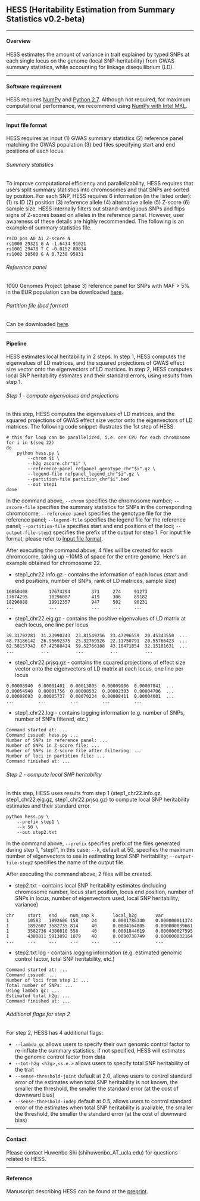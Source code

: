 ## HESS (Heritability Estimation from Summary Statistics v0.2-beta)

---

#### Overview

HESS estimates the amount of variance in trait explained by typed SNPs at
each single locus on the genome (local SNP-heritability) from GWAS summary
statistics, while accounting for linkage disequilibrium (LD).

---

#### Software requirement

HESS requires [NumPy](http://www.numpy.org/) and 
[Python 2.7](https://www.python.org/download/releases/2.7/).
Although not required, for maximum computational performance, we recommend
using [NumPy with Intel MKL](
https://software.intel.com/en-us/articles/numpyscipy-with-intel-mkl).

---

#### <a name="input_file_format"></a> Input file format

HESS requires as input
(1) GWAS summary statistics
(2) reference panel matching the GWAS population
(3) bed files specifying start and end positions of each locus.

###### Summary statistics

To improve computational efficiency and parallelizability, HESS requires that
users split summary statistics into chromosomes and that SNPs are sorted by
position. For each SNP, HESS requires 6 information (in the listed order):
(1) rs ID (2) position (3) reference allele (4) alternative allele
(5) Z-score (6) sample size. HESS internally filters out strand-ambiguous
SNPs and flips signs of Z-scores based on alleles in the reference panel.
However, user awareness of these details are highly recommended. The
following is an example of summary statistics file.

```
rsID pos A0 A1 Z-score N
rs1000 29321 G A -1.6434 91021
rs1001 29478 T C -0.0152 89834
rs1002 30500 G A 0.7238 95831
```

###### Reference panel

1000 Genomes Project (phase 3) reference panel for SNPs with MAF > 5% in the
EUR population can be downloaded
[here](https://drive.google.com/open?id=0B0OmLzMQAvWqc3FPcVRDWkdvc2c). 

###### Partition file (bed format)

Can be downloaded [here](https://bitbucket.org/nygcresearch/ldetect-data/src).

---

#### Pipeline

HESS estimates local heritability in 2 steps. In step 1, HESS computes
the eigenvalues of LD matrices, and the squared projections of GWAS effect
size vector onto the eigenvectors of LD matrices. In step 2, HESS computes
local SNP heritability estimates and their standard errors, using results
from step 1.

###### Step 1 - compute eigenvalues and projections

In this step, HESS computes the eigenvalues of LD matrices, and the squared
projections of GWAS effect size vector onto the eigenvectors of LD matrices.
The following code snippet illustrates the 1st step of HESS.

```{r, engine='sh', count_lines}
# this for loop can be parallelized, i.e. one CPU for each chromosome
for i in $(seq 22)
do
    python hess.py \
        --chrom $i \
        --h2g zscore.chr"$i" \
        --reference-panel refpanel_genotype_chr"$i".gz \
        --legend-file refpanel_legend_chr"$i".gz \
        --partition-file partition_chr"$i".bed
        --out step1
done
```

In the command above, `--chrom` specifies the chromosome number;
`--zscore-file` specifies the summary statistics for SNPs in the
corresponding chromosome; `--reference-panel` specifies the genotype file
for the reference panel; `--legend-file` specifies the legend file for the
reference panel; `--partition-file` specifies start and end positions
of the loci; `--output-file-step1` specifies the prefix of the output for step 1.
For input file format, please refer to
[Input file format](#input_file_format).

After executing the command above, 4 files will be created for each
chromosome, taking up ~10MB of space for the entire genome. Here's an example
obtained for chromosome 22.

* step1\_chr22.info.gz - contains the information of each locus (start and
   end positions,  number of SNPs, rank of LD matrices, sample size)
```
16050408        17674294        371     274     91273
17674295        18296087        419     306     89182
18296088        19912357        947     502     90231
...             ...             ...     ...     ...
```
* step1\_chr22.eig.gz - contains the positive eigenvalues of LD matrix at
each locus, one line per locus
```
39.31792281  31.23990243  23.81549256  23.47296559  20.45343550  ...
48.73186142  26.95692375  25.32769526  22.11750791  20.55766423  ...
82.58157342  67.42588424  59.52766188  43.10471854  32.15181631  ...
...          ...          ...          ...          ...
```
* step1\_chr22.prjsq.gz - contains the squared projections of effect
size vector onto the eigenvectors of LD matrix at each locus, one
line per locus
```
0.00008940  0.00001401  0.00013805  0.00009906  0.00007841  ...
0.00054948  0.00001756  0.00008532  0.00002303  0.00004706  ...
0.00008693  0.00005737  0.00070234  0.00008411  0.00004001  ...
...         ...         ...         ...         ...
```
* step1\_chr22.log - contains logging information (e.g. number of SNPs,
number of SNPs filtered, etc.)
```
Command started at: ...
Command issued: hess.py ...
Number of SNPs in reference panel: ...
Number of SNPs in Z-score file: ...
Number of SNPs in Z-score file after filtering: ...
Number of loci in partition file: ...
Command finished at: ...
```

###### Step 2 - compute local SNP heritability
In this step, HESS uses results from step 1 (step1\_chr22.info.gz,
step1\_chr22.eig.gz, step1\_chr22.prjsq.gz) to compute local SNP
heritability estimates and their standard error.

```{r, engine='sh', count_lines}
python hess.py \
    --prefix step1 \
    --k 50 \
    --out step2.txt
```

In the command above, `--prefix` specifies prefix of the files generated
during step 1, "step1", in this case; `--k`, default at 50, specifies the
maximum number of eigenvectors to use in estimating local SNP heritability;
`--output-file-step2` specifies the name of the output file. 

After executing the command above, 2 files will be created.

* step2.txt - contains local SNP heritability estimates (including
chromosome number, locus start position, locus end position, number of SNPs
in locus, number of eigenvectors used, local SNP heritability, variance)
```
chr     start   end     num_snp k       local_h2g       var
1       10583   1892606 158     24      0.0001786340    0.000000011374
1       1892607 3582735 814     40      0.0004164805    0.000000039661
1       3582736 4380810 558     40      0.0001844619    0.000000027595
1       4380811 5913892 1879    40      0.0000738749    0.000000032164
...     ...     ...     ...     ...     ...             ...
```
* step2.txt.log - contains logging information (e.g. estimated genomic
control factor, total SNP heritability, etc.)
```
Command started at: ...
Command issued: ...
Number of loci from step 1: ...
Total number of SNPs: ...
Using lambda gc: ...
Estimated total h2g: ...
Command finished at: ...
```

###### Additional flags for step 2

For step 2, HESS has 4 additional flags:
* `--lambda_gc` allows users to specify their own genomic control factor to
re-inflate the summary statistics, if not specified, HESS will estimates
the genomic control factor from data
* `--tot-h2g <h2g>,<s.e.>` allows users to specify total SNP heritability
of the trait
* `--sense-threshold-joint` default at 2.0, allows users to control standard
error of the estimates when total SNP heritability is not known, the smaller
the threshold, the smaller the standard error (at the cost of downward bias)
* `--sense-threshold-indep` default at 0.5, allows users to control standard
error of the estimates when total SNP heritability is available, the smaller
the threshold, the smaller the standard error (at the cost of downward bias)

---

#### Contact

Please contact Huwenbo Shi (shihuwenbo\_AT\_ucla.edu) for questions
related to HESS.

---

#### Reference

Manuscript describing HESS can be found at the
[preprint](http://biorxiv.org/content/early/2016/01/04/035907).
